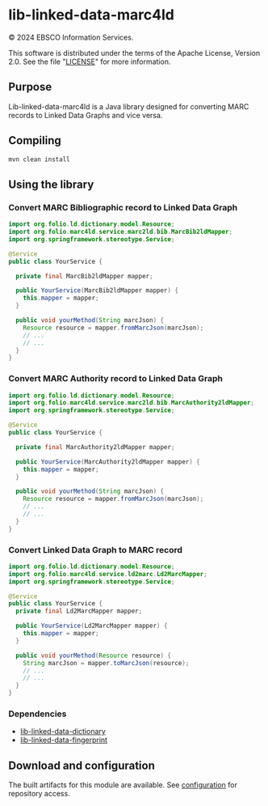 # lib-linked-data-marc4ld
© 2024 EBSCO Information Services.

This software is distributed under the terms of the Apache License, Version 2.0.
See the file "[LICENSE](LICENSE)" for more information.
## Purpose
Lib-linked-data-marc4ld is a Java library designed for converting MARC records to Linked Data Graphs and vice versa.
## Compiling
```bash
mvn clean install
```
## Using the library
### Convert MARC Bibliographic record to Linked Data Graph
```java
import org.folio.ld.dictionary.model.Resource;
import org.folio.marc4ld.service.marc2ld.bib.MarcBib2ldMapper;
import org.springframework.stereotype.Service;

@Service
public class YourService {

  private final MarcBib2ldMapper mapper;

  public YourService(MarcBib2ldMapper mapper) {
    this.mapper = mapper;
  }

  public void yourMethod(String marcJson) {
    Resource resource = mapper.fromMarcJson(marcJson);
    // ...
    // ...
  }
}
```
### Convert MARC Authority record to Linked Data Graph
```java
import org.folio.ld.dictionary.model.Resource;
import org.folio.marc4ld.service.marc2ld.bib.MarcAuthority2ldMapper;
import org.springframework.stereotype.Service;

@Service
public class YourService {

  private final MarcAuthority2ldMapper mapper;

  public YourService(MarcAuthority2ldMapper mapper) {
    this.mapper = mapper;
  }

  public void yourMethod(String marcJson) {
    Resource resource = mapper.fromMarcJson(marcJson);
    // ...
    // ...
  }
}
```
### Convert Linked Data Graph to MARC record

```java
import org.folio.ld.dictionary.model.Resource;
import org.folio.marc4ld.service.ld2marc.Ld2MarcMapper;
import org.springframework.stereotype.Service;

@Service
public class YourService {
  private final Ld2MarcMapper mapper;

  public YourService(Ld2MarcMapper mapper) {
    this.mapper = mapper;
  }

  public void yourMethod(Resource resource) {
    String marcJson = mapper.toMarcJson(resource);
    // ...
    // ...
  }
}
```
### Dependencies
- [lib-linked-data-dictionary](https://github.com/folio-org/lib-linked-data-dictionary)
- [lib-linked-data-fingerprint](https://github.com/folio-org/lib-linked-data-fingerprint)
## Download and configuration
The built artifacts for this module are available. See [configuration](https://dev.folio.org/download/artifacts/) for repository access.
